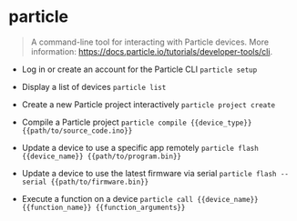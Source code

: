 # particle
> A command-line tool for interacting with Particle devices.
> More information: <https://docs.particle.io/tutorials/developer-tools/cli>.

- Log in or create an account for the Particle CLI
`particle setup`

- Display a list of devices
`particle list`

- Create a new Particle project interactively
`particle project create`

- Compile a Particle project
`particle compile {{device_type}} {{path/to/source_code.ino}}`

- Update a device to use a specific app remotely
`particle flash {{device_name}} {{path/to/program.bin}}`

- Update a device to use the latest firmware via serial
`particle flash --serial {{path/to/firmware.bin}}`

- Execute a function on a device
`particle call {{device_name}} {{function_name}} {{function_arguments}}`
